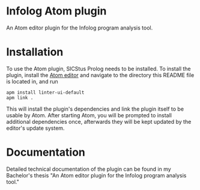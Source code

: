 # Infolog Atom plugin

An Atom editor plugin for the Infolog program analysis tool.

# Installation

To use the Atom plugin, SICStus Prolog needs to be installed.  To
install the plugin, install the [Atom editor](https://atom.io/) and
navigate to the directory this README file is located in, and run

```
apm install linter-ui-default
apm link .
```

This will install the plugin's dependencies and link the plugin itself
to be usable by Atom.  After starting Atom, you will be prompted to
install additional dependencies once, afterwards they will be kept
updated by the editor's update system.

# Documentation
Detailed technical documentation of the plugin can be found in my
Bachelor's thesis "An Atom editor plugin for the Infolog program
analysis tool."
